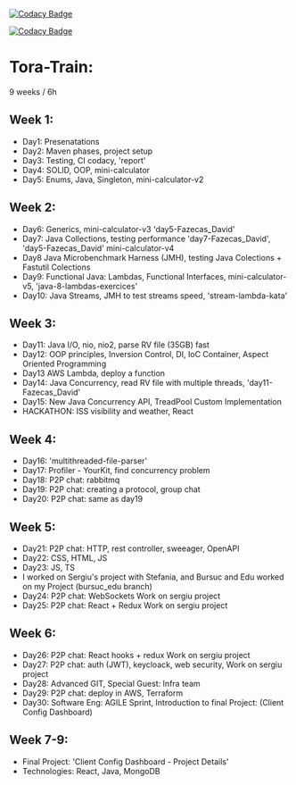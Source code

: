 [![Codacy Badge](https://app.codacy.com/project/badge/Grade/bd90b97c78b04ac09da9d66823fff195)](https://www.codacy.com/gl/fazecasdavid/tora_day2/dashboard?utm_source=gitlab.com&amp;utm_medium=referral&amp;utm_content=fazecasdavid/tora_day2&amp;utm_campaign=Badge_Grade)


[![Codacy Badge](https://app.codacy.com/project/badge/Coverage/bd90b97c78b04ac09da9d66823fff195)](https://www.codacy.com/gl/fazecasdavid/tora_day2/dashboard?utm_source=gitlab.com&utm_medium=referral&utm_content=fazecasdavid/tora_day2&utm_campaign=Badge_Coverage)


# Tora-Train:

9 weeks / 6h

## Week 1:
*	Day1:	Presenatations
*	Day2:	Maven phases, project setup
*	Day3:	Testing, CI codacy, 'report'
*	Day4:	SOLID, OOP, mini-calculator
*	Day5:	Enums, Java, Singleton, mini-calculator-v2

## Week 2:
*	Day6:	Generics, mini-calculator-v3 'day5-Fazecas_David'
*	Day7:	Java Collections, testing performance 'day7-Fazecas_David', 'day5-Fazecas_David' mini-calculator-v4
*	Day8	Java Microbenchmark Harness (JMH), testing Java Colections + Fastutil Colections
*	Day9:	Functional Java: Lambdas, Functional Interfaces, mini-calculator-v5, 'java-8-lambdas-exercices'
*	Day10:	Java Streams, JMH to test streams speed, 'stream-lambda-kata'

## Week 3:
*	Day11:	Java I/O, nio, nio2, parse RV file (35GB) fast
*	Day12:	OOP principles, Inversion Control, DI, IoC Container, Aspect Oriented Programming
*	Day13	AWS Lambda, deploy a function
*	Day14:	Java Concurrency, read RV file with multiple threads, 'day11-Fazecas_David'
*	Day15:	New Java Concurrency API, TreadPool Custom Implementation
* 	HACKATHON:	ISS visibility and weather, React

## Week 4:
*	Day16:	'multithreaded-file-parser' 
*	Day17:	Profiler - YourKit, find concurrency problem
*	Day18:	P2P chat: rabbitmq
*	Day19:	P2P chat: creating a protocol, group chat
*	Day20:	P2P chat: same as day19

## Week 5:
*	Day21:	P2P chat: HTTP, rest controller, sweeager, OpenAPI
*	Day22:	CSS, HTML, JS
*	Day23:	JS, TS
*	I worked on Sergiu's project with Stefania, and Bursuc and Edu worked on my Project (bursuc_edu branch)
*	Day24:	P2P chat: WebSockets	Work on sergiu project
*	Day25:	P2P chat: React + Redux Work on sergiu project

## Week 6:
*	Day26:	P2P chat: React hooks + redux	Work on sergiu project
*	Day27:	P2P chat: auth (JWT), keycloack, web security, Work on sergiu project
*	Day28:	Advanced GIT, Special Guest: Infra team
*	Day29:	P2P chat: deploy in AWS, Terraform
*	Day30:	Software Eng: AGILE Sprint, Introduction to final Project: (Client Config Dashboard)

## Week 7-9:
*	Final Project: 'Client Config Dashboard - Project Details'
*	Technologies: React, Java, MongoDB
